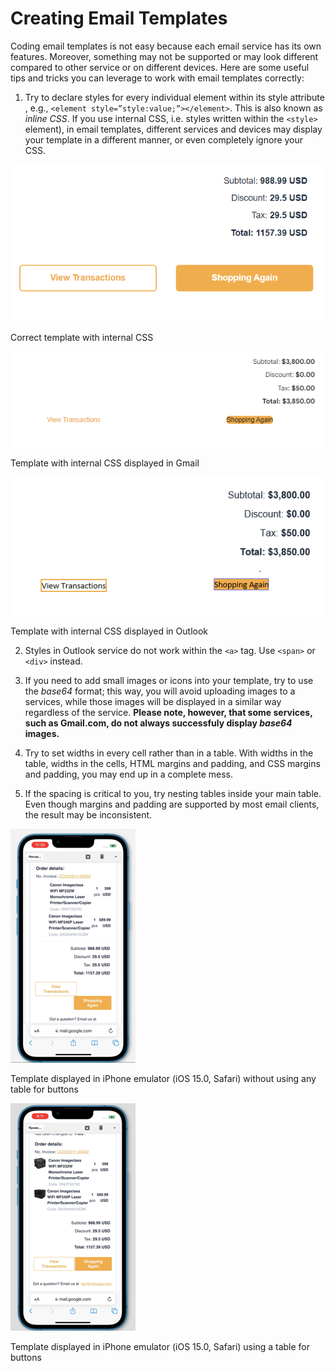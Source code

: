 # Creating Email Templates
Coding email templates is not easy because each email service has its own features. Moreover, something may not be supported or may look different compared to other service or on different devices. Here are some useful tips and tricks you can leverage to work with email templates correctly:

1. Try to declare styles for every individual element within its style attribute , e.g., `<element style=”style:value;”></element>`. This is also known as *inline CSS*. If you use internal CSS, i.e. styles written within the `<style>` element), in email templates, different services and devices may display your template in a different manner, or even completely ignore your CSS.

![Correct template](/docs/media/template-correct-buttons.png)

<p>Correct template with internal CSS</p>

![Template in Gmail](/docs/media/template-gmail-buttons.png)

<p>Template with internal CSS displayed in Gmail</p>

![Template in Outlook](/docs/media/template-outlook-buttons.png)

<p>Template with internal CSS displayed in Outlook</p>

2. Styles in Outlook service do not work within the `<a>` tag. Use `<span>` or `<div>` instead.

3. If you need to add small images or icons into your template, try to use the *base64* format; this way, you will avoid uploading images to a services, while those images will be displayed in a similar way regardless of the service. <strong>Please note, however, that some services, such as Gmail.com, do not always successfuly display *base64* images.</strong>

4. Try to set widths in every cell rather than in a table. With widths in the table, widths in the cells, HTML margins and padding, and CSS margins and padding, you may end up in a complete mess.

5. If the spacing is critical to you, try nesting tables inside your main table. Even though margins and padding are supported by most email clients, the result may be inconsistent.

![Template displayed on iPhone with incorrect buttons](/docs/media/template-buttons-in-phone-not-correct.png)
<p>Template displayed in iPhone emulator (iOS 15.0, Safari) without using any table for buttons</p>

![Template in iPhone - buttons are correct](/docs/media/template-buttons-in-phone-correct.png)
<p>Template displayed in iPhone emulator (iOS 15.0, Safari) using a table for buttons</p>
